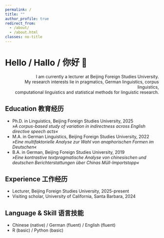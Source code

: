 ```yaml
---
permalink: /
title: ""
author_profile: true
redirect_from: 
  - /about/
  - /about.html
classes: no-title
---
```

<h1>Hello / Hallo / 你好 👋</h1> 
<p style="text-align: right;"> 
I am currently a lecturer at Beijing Foreign Studies University.<br> 
My research interests lie in pragmatics, German linguistics, corpus linguistics, <br> 
computational linguistics and statistical methods for linguistic research. 
</p>

Education  教育经历
------
- Ph.D. in Linguistics, Beijing Foreign Studies University, 2025  
*»A corpus-based study of variation in indirectness across English directive speech acts«*
- M.A. in German Linguistics, Beijing Foreign Studies University, 2022  
*»Eine multifaktorielle Analyse zur Wahl von anaphorischen Formen im Deutschen«*
- B.A. in German, Beijing Foreign Studies University, 2019  
*»Eine kontrastive textpragmatische Analyse von chinesischen und deutschen Berichterstattungen über Chinas Müll-Importstopp«*

Experience  工作经历
------
- Lecturer, Beijing Foreign Studies University, 2025-present
- Visiting scholar, University of California, Santa Barbara, 2024

Language & Skill  语言技能
------
- Chinese (native) / German (fluent) / English (fluent)
- R (basic) / Python (basic)